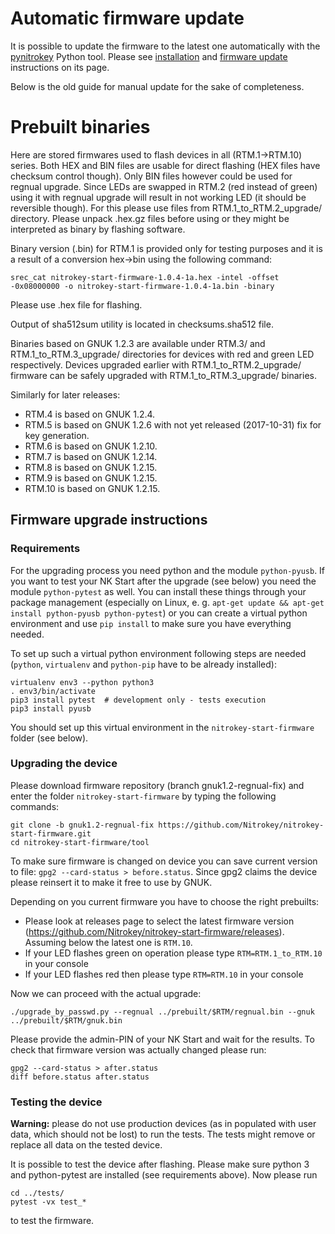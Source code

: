 
Automatic firmware update
=================

It is possible to update the firmware  to the latest one automatically with the [pynitrokey] Python tool. Please see [installation] and [firmware update] instructions on its page.

[pynitrokey]: https://github.com/Nitrokey/pynitrokey/#pynitrokey
[installation]: https://github.com/Nitrokey/pynitrokey/#installation
[firmware update]: https://github.com/Nitrokey/pynitrokey/#firmware-update-1

Below is the old guide for manual update for the sake of completeness.

Prebuilt binaries
========

Here are stored firmwares used to flash devices in all (RTM.1->RTM.10) series.  Both HEX and BIN files are usable for direct flashing (HEX files have checksum control though). Only BIN files however could be used for regnual upgrade.  Since LEDs are swapped in RTM.2 (red instead of green) using it with regnual upgrade will result in not working LED (it should be reversible though). For this please use files from RTM.1_to_RTM.2_upgrade/ directory.  Please unpack .hex.gz files before using or they might be interpreted as binary by flashing software.

Binary version (.bin) for RTM.1 is provided only for testing purposes and it is a result of a conversion hex->bin using the following command:
```
srec_cat nitrokey-start-firmware-1.0.4-1a.hex -intel -offset -0x08000000 -o nitrokey-start-firmware-1.0.4-1a.bin -binary
```
Please use .hex file for flashing.

Output of sha512sum utility is located in checksums.sha512 file.

Binaries based on GNUK 1.2.3 are available under RTM.3/ and RTM.1_to_RTM.3_upgrade/ directories for devices with red and green LED respectively. Devices upgraded earlier with RTM.1_to_RTM.2_upgrade/ firmware can be safely upgraded with RTM.1_to_RTM.3_upgrade/ binaries. 

Similarly for later releases:
- RTM.4 is based on GNUK 1.2.4.
- RTM.5 is based on GNUK 1.2.6 with not yet released (2017-10-31) fix for key generation.
- RTM.6 is based on GNUK 1.2.10.
- RTM.7 is based on GNUK 1.2.14.
- RTM.8 is based on GNUK 1.2.15.
- RTM.9 is based on GNUK 1.2.15.
- RTM.10 is based on GNUK 1.2.15.

Firmware upgrade instructions
-------

### Requirements

For the upgrading process you need python and the module `python-pyusb`. If you want to test your NK Start after the upgrade (see below) you need the module `python-pytest` as well. You can install these things through your package management (especially on Linux, e. g. `apt-get update && apt-get install python-pyusb python-pytest`) or you can create a virtual python environment and use `pip install` to make sure you have everything needed.

To set up such a virtual python environment following steps are needed (`python`, `virtualenv` and `python-pip` have to be already installed):

```
virtualenv env3 --python python3
. env3/bin/activate
pip3 install pytest  # development only - tests execution
pip3 install pyusb
```
You should set up this virtual environment in the `nitrokey-start-firmware` folder (see below).

### Upgrading the device
Please download firmware repository (branch gnuk1.2-regnual-fix) and enter the folder `nitrokey-start-firmware` by typing the following commands:

```
git clone -b gnuk1.2-regnual-fix https://github.com/Nitrokey/nitrokey-start-firmware.git
cd nitrokey-start-firmware/tool
```

To make sure firmware is changed on device you can save current version to file: `gpg2 --card-status > before.status`. Since gpg2 claims the device please reinsert it to make it free to use by GNUK.

Depending on you current firmware you have to choose the right prebuilts:
- Please look at releases page to select the latest firmware version (https://github.com/Nitrokey/nitrokey-start-firmware/releases). Assuming below the latest one is `RTM.10`.
- If your LED flashes green on operation please type `RTM=RTM.1_to_RTM.10` in your console
- If your LED flashes red then please type `RTM=RTM.10` in your console

Now we can proceed with the actual upgrade:
```
./upgrade_by_passwd.py --regnual ../prebuilt/$RTM/regnual.bin --gnuk ../prebuilt/$RTM/gnuk.bin
```

Please provide the admin-PIN of your NK Start and wait for the results. To check that firmware version was actually changed please run:
```
gpg2 --card-status > after.status
diff before.status after.status
```

### Testing the device

**Warning:** please do not use production devices (as in populated with user data, which should not be lost) to run the tests. The tests might remove or replace all data on the tested device.

It is possible to test the device after flashing. Please make sure python 3 and python-pytest are installed (see requirements above). Now please run 
```
cd ../tests/
pytest -vx test_*
```
to test the firmware.
